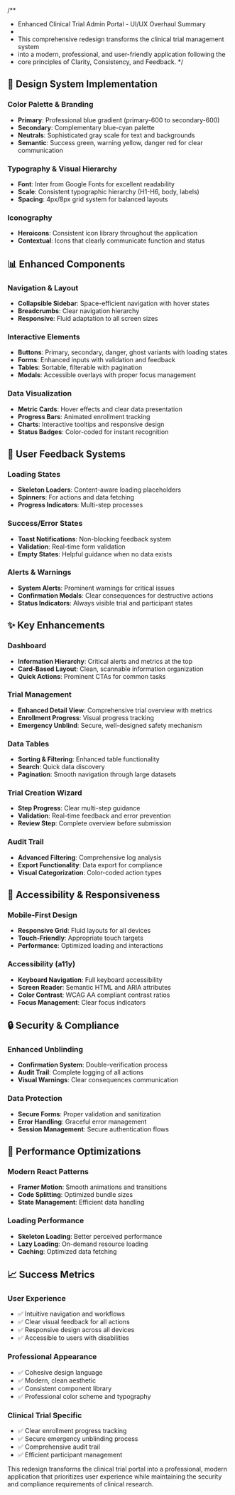 /\*\*

- Enhanced Clinical Trial Admin Portal - UI/UX Overhaul Summary
-
- This comprehensive redesign transforms the clinical trial management system
- into a modern, professional, and user-friendly application following the
- core principles of Clarity, Consistency, and Feedback.
  \*/

## 🎨 Design System Implementation

### Color Palette & Branding

- **Primary**: Professional blue gradient (primary-600 to secondary-600)
- **Secondary**: Complementary blue-cyan palette
- **Neutrals**: Sophisticated gray scale for text and backgrounds
- **Semantic**: Success green, warning yellow, danger red for clear communication

### Typography & Visual Hierarchy

- **Font**: Inter from Google Fonts for excellent readability
- **Scale**: Consistent typographic hierarchy (H1-H6, body, labels)
- **Spacing**: 4px/8px grid system for balanced layouts

### Iconography

- **Heroicons**: Consistent icon library throughout the application
- **Contextual**: Icons that clearly communicate function and status

## 📊 Enhanced Components

### Navigation & Layout

- **Collapsible Sidebar**: Space-efficient navigation with hover states
- **Breadcrumbs**: Clear navigation hierarchy
- **Responsive**: Fluid adaptation to all screen sizes

### Interactive Elements

- **Buttons**: Primary, secondary, danger, ghost variants with loading states
- **Forms**: Enhanced inputs with validation and feedback
- **Tables**: Sortable, filterable with pagination
- **Modals**: Accessible overlays with proper focus management

### Data Visualization

- **Metric Cards**: Hover effects and clear data presentation
- **Progress Bars**: Animated enrollment tracking
- **Charts**: Interactive tooltips and responsive design
- **Status Badges**: Color-coded for instant recognition

## 🔄 User Feedback Systems

### Loading States

- **Skeleton Loaders**: Content-aware loading placeholders
- **Spinners**: For actions and data fetching
- **Progress Indicators**: Multi-step processes

### Success/Error States

- **Toast Notifications**: Non-blocking feedback system
- **Validation**: Real-time form validation
- **Empty States**: Helpful guidance when no data exists

### Alerts & Warnings

- **System Alerts**: Prominent warnings for critical issues
- **Confirmation Modals**: Clear consequences for destructive actions
- **Status Indicators**: Always visible trial and participant states

## ✨ Key Enhancements

### Dashboard

- **Information Hierarchy**: Critical alerts and metrics at the top
- **Card-Based Layout**: Clean, scannable information organization
- **Quick Actions**: Prominent CTAs for common tasks

### Trial Management

- **Enhanced Detail View**: Comprehensive trial overview with metrics
- **Enrollment Progress**: Visual progress tracking
- **Emergency Unblind**: Secure, well-designed safety mechanism

### Data Tables

- **Sorting & Filtering**: Enhanced table functionality
- **Search**: Quick data discovery
- **Pagination**: Smooth navigation through large datasets

### Trial Creation Wizard

- **Step Progress**: Clear multi-step guidance
- **Validation**: Real-time feedback and error prevention
- **Review Step**: Complete overview before submission

### Audit Trail

- **Advanced Filtering**: Comprehensive log analysis
- **Export Functionality**: Data export for compliance
- **Visual Categorization**: Color-coded action types

## 📱 Accessibility & Responsiveness

### Mobile-First Design

- **Responsive Grid**: Fluid layouts for all devices
- **Touch-Friendly**: Appropriate touch targets
- **Performance**: Optimized loading and interactions

### Accessibility (a11y)

- **Keyboard Navigation**: Full keyboard accessibility
- **Screen Reader**: Semantic HTML and ARIA attributes
- **Color Contrast**: WCAG AA compliant contrast ratios
- **Focus Management**: Clear focus indicators

## 🔒 Security & Compliance

### Enhanced Unblinding

- **Confirmation System**: Double-verification process
- **Audit Trail**: Complete logging of all actions
- **Visual Warnings**: Clear consequences communication

### Data Protection

- **Secure Forms**: Proper validation and sanitization
- **Error Handling**: Graceful error management
- **Session Management**: Secure authentication flows

## 🚀 Performance Optimizations

### Modern React Patterns

- **Framer Motion**: Smooth animations and transitions
- **Code Splitting**: Optimized bundle sizes
- **State Management**: Efficient data handling

### Loading Performance

- **Skeleton Loading**: Better perceived performance
- **Lazy Loading**: On-demand resource loading
- **Caching**: Optimized data fetching

## 📈 Success Metrics

### User Experience

- ✅ Intuitive navigation and workflows
- ✅ Clear visual feedback for all actions
- ✅ Responsive design across all devices
- ✅ Accessible to users with disabilities

### Professional Appearance

- ✅ Cohesive design language
- ✅ Modern, clean aesthetic
- ✅ Consistent component library
- ✅ Professional color scheme and typography

### Clinical Trial Specific

- ✅ Clear enrollment progress tracking
- ✅ Secure emergency unblinding process
- ✅ Comprehensive audit trail
- ✅ Efficient participant management

This redesign transforms the clinical trial portal into a professional,
modern application that prioritizes user experience while maintaining
the security and compliance requirements of clinical research.
